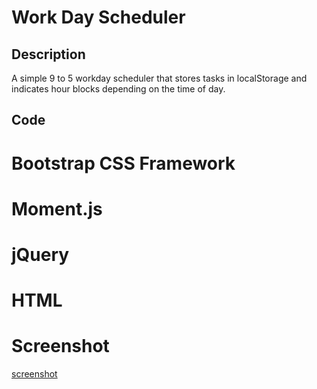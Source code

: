# Work Day Scheduler

## Description

A simple 9 to 5 workday scheduler that stores tasks in localStorage and indicates hour blocks depending on the time of day.

## Code

# Bootstrap CSS Framework
# Moment.js
# jQuery
# HTML

# Screenshot

[screenshot](./assets/images/screenshot.png)

